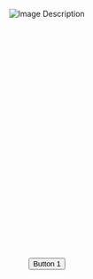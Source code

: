 <style>
    .header {
        background-image: url('https://cdn.discordapp.com/attachments/1102436734123388928/1107316168525619240/ANONYMOUS.png');
        background-repeat: no-repeat;
        background-size: cover;
        padding: 0;
        margin: 0;
        height: 400px;
    }
    .content {
        display: flex;
        justify-content: center;
        align-items: center;
        margin-top: 30px;
    }
    .content img {
        max-width: 100%;
        height: auto;
        margin: 0 10px;
    }
</style>

<div class="header"></div>

<div class="content">
    <img src="https://cdn.discordapp.com/attachments/1102436734123388928/1107328626837434448/eee.png" alt="Image Description">
</div>


<div class="header"></div>

<div class="content">
    <a href="[https://example.com](https://discord.gg/n6bdnk5nUG)"><button class="Discord">Button 1</button></a>
</div>



